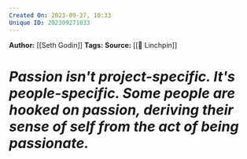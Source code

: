 ```yaml
---
Created On: 2023-09-27, 10:33
Unique ID: 202309271033
---
```

**Author:** [[Seth Godin]]
**Tags:** 
**Source:** [[🔩 Linchpin]]
# *Passion isn't project-specific. It's people-specific. Some people are hooked on passion, deriving their sense of self from the act of being passionate.*



